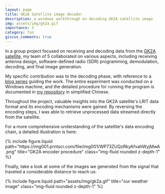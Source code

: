 ```yaml
---
layout: page
title: GK2A Satellite image decoder
description: a windows walkthrough on decoding GK2A satellite image
img: assets/img/gk2a.gif
importance: 3
category: fun
giscus_comments: true
---
```


In a group project focused on receiving and decoding data from the [GK2A satellite](https://nmsc.kma.go.kr/enhome/html/base/cmm/selectPage.do?page=satellite.gk2a.intro), my team of 5 collaborated on various aspects, including receiving antenna design, software-defined radio (SDR) programming, demodulation, decoding, and final image generation.

My specific contribution was to the decoding phase, with reference to a [blog series](https://lucasteske.dev/satcom-projects/satellite-projects) guiding the work. The entire experiment was conducted on a Windows machine, and the detailed procedure for running the program is documented in [my repository](https://github.com/ykchong45/GK2A-Satellite-Data-Decode) in simplified Chinese.

Throughout the project, valuable insights into the GK2A satellite's LRIT data format and its encoding mechanisms were gained. By reversing the encoding steps, I was able to retrieve unprocessed data streamed directly from the satellite.

For a more comprehensive understanding of the satellite's data encoding chain, a detailed illustration is here:

<div class="row">
    <div class="col-sm mt-3 mt-md-0">
        {% include figure.liquid path="https://img001.prntscr.com/file/img001/WP73ZUQzRkyAfvahWyjMwA.png" title="GK2A encoder procedure" class="img-fluid rounded z-depth-1" %}
    </div>
</div>

Finally, take a look at some of the images we generated from the signal that traveled a considerable distance to reach us: 

<div class="row justify-content-center">
    {% include figure.liquid path="assets/img/gk2a.gif" title="our weather image" class="img-fluid rounded z-depth-1" %}
</div>
